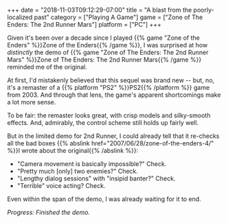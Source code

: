 +++
date = "2018-11-03T09:12:29-07:00"
title = "A blast from the poorly-localized past"
category = ["Playing A Game"]
game = ["Zone of The Enders: The 2nd Runner Mars"]
platform = ["PC"]
+++

Given it's been over a decade since I played {{% game "Zone of the Enders" %}}Zone of the Enders{{% /game %}}, I was surprised at how <i>distinctly</i> the demo of {{% game "Zone of The Enders: The 2nd Runner Mars" %}}Zone of The Enders: The 2nd Runner Mars{{% /game %}} reminded me of the original.

At first, I'd mistakenly believed that this sequel was brand new -- but, no, it's a remaster of a {{% platform "PS2" %}}PS2{{% /platform %}} game from 2003.  And through that lens, the game's apparent shortcomings make a lot more sense.

To be fair: the remaster looks great, with crisp models and silky-smooth effects.  And, admirably, the control scheme still holds up fairly well.

But in the limited demo for 2nd Runner, I could already tell that it re-checks all the bad boxes {{% abslink href="2007/06/28/zone-of-the-enders-4/" %}}I wrote about the original{{% /abslink %}}:

* "Camera movement is basically impossible?"  Check.
* "Pretty much [only] two enemies?"  Check.
* "Lengthy dialog sessions" with "insipid banter?"  Check.
* "Terrible" voice acting?  Check.

Even within the span of the demo, I was already waiting for it to end.

<i>Progress: Finished the demo.</i>
